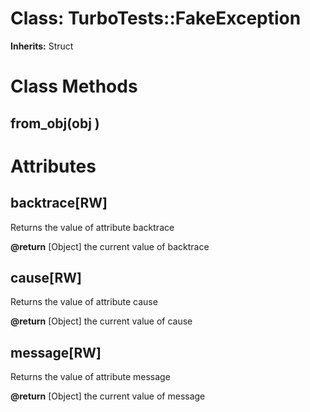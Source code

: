 # Class: TurboTests::FakeException
**Inherits:** Struct
    



# Class Methods
## from_obj(obj ) [](#method-c-from_obj)
# Attributes
## backtrace[RW] [](#attribute-i-backtrace)
Returns the value of attribute backtrace

**@return** [Object] the current value of backtrace

## cause[RW] [](#attribute-i-cause)
Returns the value of attribute cause

**@return** [Object] the current value of cause

## message[RW] [](#attribute-i-message)
Returns the value of attribute message

**@return** [Object] the current value of message


